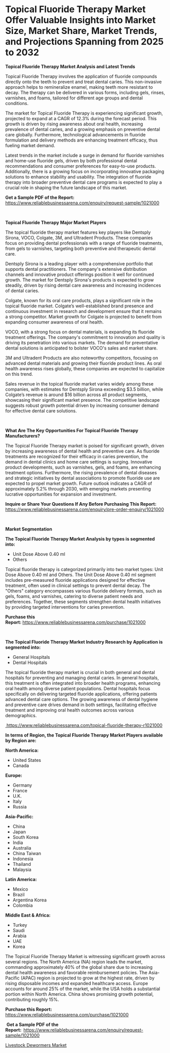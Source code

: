 <p><h1>Topical Fluoride Therapy Market Offer Valuable Insights into Market Size, Market Share, Market Trends, and Projections Spanning from 2025 to 2032</h1></p><p><strong>Topical Fluoride Therapy Market Analysis and Latest Trends</strong></p>
<p><p>Topical Fluoride Therapy involves the application of fluoride compounds directly onto the teeth to prevent and treat dental caries. This non-invasive approach helps to remineralize enamel, making teeth more resistant to decay. The therapy can be delivered in various forms, including gels, rinses, varnishes, and foams, tailored for different age groups and dental conditions.</p><p>The market for Topical Fluoride Therapy is experiencing significant growth, projected to expand at a CAGR of 12.3% during the forecast period. This growth is driven by rising awareness about oral health, increasing prevalence of dental caries, and a growing emphasis on preventive dental care globally. Furthermore, technological advancements in fluoride formulation and delivery methods are enhancing treatment efficacy, thus fueling market demand.</p><p>Latest trends in the market include a surge in demand for fluoride varnishes and home-use fluoride gels, driven by both professional dental recommendations and consumer preferences for easy-to-use products. Additionally, there is a growing focus on incorporating innovative packaging solutions to enhance stability and usability. The integration of fluoride therapy into broader preventive dental care programs is expected to play a crucial role in shaping the future landscape of this market.</p></p>
<p><strong>Get a Sample PDF of the Report:&nbsp;</strong> <a href="https://www.reliablebusinessarena.com/enquiry/request-sample/1021000?utm_campaign=2182&utm_medium=2&utm_source=Github&utm_content=ia&utm_term=08032025&utm_id=topical-fluoride-therapy">https://www.reliablebusinessarena.com/enquiry/request-sample/1021000</a></p>
<p>&nbsp;</p>
<p><strong>Topical Fluoride Therapy Major Market Players</strong></p>
<p><p>The topical fluoride therapy market features key players like Dentsply Sirona, VOCO, Colgate, 3M, and Ultradent Products. These companies focus on providing dental professionals with a range of fluoride treatments, from gels to varnishes, targeting both preventive and therapeutic dental care.</p><p>Dentsply Sirona is a leading player with a comprehensive portfolio that supports dental practitioners. The company's extensive distribution channels and innovative product offerings position it well for continued growth. The market for Dentsply Sirona's products is expected to grow steadily, driven by rising dental care awareness and increasing incidences of dental caries.</p><p>Colgate, known for its oral care products, plays a significant role in the topical fluoride market. Colgate’s well-established brand presence and continuous investment in research and development ensure that it remains a strong competitor. Market growth for Colgate is projected to benefit from expanding consumer awareness of oral health.</p><p>VOCO, with a strong focus on dental materials, is expanding its fluoride treatment offerings. The company's commitment to innovation and quality is driving its penetration into various markets. The demand for preventative dental solutions is anticipated to bolster VOCO's sales and market share.</p><p>3M and Ultradent Products are also noteworthy competitors, focusing on advanced dental materials and growing their fluoride product lines. As oral health awareness rises globally, these companies are expected to capitalize on this trend.</p><p>Sales revenue in the topical fluoride market varies widely among these companies, with estimates for Dentsply Sirona exceeding $3.5 billion, while Colgate’s revenue is around $16 billion across all product segments, showcasing their significant market presence. The competitive landscape suggests robust growth potential driven by increasing consumer demand for effective dental care solutions.</p></p>
<p>&nbsp;</p>
<p><strong>What Are The Key Opportunities For Topical Fluoride Therapy Manufacturers?</strong></p>
<p><p>The Topical Fluoride Therapy market is poised for significant growth, driven by increasing awareness of dental health and preventive care. As fluoride treatments are recognized for their efficacy in caries prevention, the demand in dental clinics and home care settings is surging. Innovative product developments, such as varnishes, gels, and foams, are enhancing treatment options. Furthermore, the rising prevalence of dental diseases and strategic initiatives by dental associations to promote fluoride use are expected to propel market growth. Future outlook indicates a CAGR of approximately 5.2% through 2030, with emerging markets presenting lucrative opportunities for expansion and investment.</p></p>
<p><strong>Inquire or Share Your Questions If Any Before Purchasing This Report:</strong> <a href="https://www.reliablebusinessarena.com/enquiry/pre-order-enquiry/1021000?utm_campaign=2182&utm_medium=2&utm_source=Github&utm_content=ia&utm_term=08032025&utm_id=topical-fluoride-therapy">https://www.reliablebusinessarena.com/enquiry/pre-order-enquiry/1021000</a></p>
<p>&nbsp;</p>
<p><strong>Market Segmentation</strong></p>
<p><strong>The Topical Fluoride Therapy Market Analysis by types is segmented into:</strong></p>
<p><ul><li>Unit Dose Above 0.40 ml</li><li>Others</li></ul></p>
<p><p>Topical fluoride therapy is categorized primarily into two market types: Unit Dose Above 0.40 ml and Others. The Unit Dose Above 0.40 ml segment includes pre-measured fluoride applications designed for effective treatment, often used in clinical settings to prevent dental decay. The "Others" category encompasses various fluoride delivery formats, such as gels, foams, and varnishes, catering to diverse patient needs and preferences. Together, these segments strengthen dental health initiatives by providing targeted interventions for caries prevention.</p></p>
<p><strong>Purchase this Report:&nbsp;</strong><a href="https://www.reliablebusinessarena.com/purchase/1021000?utm_campaign=2182&utm_medium=2&utm_source=Github&utm_content=ia&utm_term=08032025&utm_id=topical-fluoride-therapy">https://www.reliablebusinessarena.com/purchase/1021000</a></p>
<p>&nbsp;</p>
<p><strong>The Topical Fluoride Therapy Market Industry Research by Application is segmented into:</strong></p>
<p><ul><li>General Hospitals</li><li>Dental Hospitals</li></ul></p>
<p><p>The topical fluoride therapy market is crucial in both general and dental hospitals for preventing and managing dental caries. In general hospitals, this treatment is often integrated into broader health programs, enhancing oral health among diverse patient populations. Dental hospitals focus specifically on delivering targeted fluoride applications, offering patients advanced dental care options. The growing awareness of dental hygiene and preventive care drives demand in both settings, facilitating effective treatment and improving oral health outcomes across various demographics.</p></p>
<p><a href="https://www.reliablebusinessarena.com/topical-fluoride-therapy-r1021000?utm_campaign=2182&utm_medium=2&utm_source=Github&utm_content=ia&utm_term=08032025&utm_id=topical-fluoride-therapy">&nbsp;https://www.reliablebusinessarena.com/topical-fluoride-therapy-r1021000</a></p>
<p><strong>In terms of Region, the Topical Fluoride Therapy Market Players available by Region are:</strong></p>
<p>
    <p> <strong> North America: </strong>
        <ul>
            <li>United States</li>
            <li>Canada</li>
        </ul>
        </p> 
    <p> <strong> Europe: </strong>
        <ul>
            <li>Germany</li>
            <li>France</li>
            <li>U.K.</li>
            <li>Italy</li>
            <li>Russia</li>
        </ul>
        </p> 
    <p> <strong> Asia-Pacific: </strong>
        <ul>
            <li>China</li>
            <li>Japan</li>
            <li>South Korea</li>
            <li>India</li>
            <li>Australia</li>
            <li>China Taiwan</li>
            <li>Indonesia</li>
            <li>Thailand</li>
            <li>Malaysia</li>
        </ul>
        </p> 
    <p> <strong> Latin America: </strong>
        <ul>
            <li>Mexico</li>
            <li>Brazil</li>
            <li>Argentina Korea</li>
            <li>Colombia</li>
        </ul>
        </p> 
    <p> <strong> Middle East & Africa: </strong>
        <ul>
            <li>Turkey</li>
            <li>Saudi</li>
            <li>Arabia</li>
            <li>UAE</li>
            <li>Korea</li>
        </ul>
    </p>
    </p>
<p><p>The Topical Fluoride Therapy Market is witnessing significant growth across several regions. The North America (NA) region leads the market, commanding approximately 40% of the global share due to increasing dental health awareness and favorable reimbursement policies. The Asia-Pacific (APAC) region is projected to grow at the highest rate, driven by rising disposable incomes and expanded healthcare access. Europe accounts for around 25% of the market, while the USA holds a substantial portion within North America. China shows promising growth potential, contributing roughly 15%.</p></p>
<p><strong>Purchase this Report: </strong><a href="https://www.reliablebusinessarena.com/purchase/1021000?utm_campaign=2182&utm_medium=2&utm_source=Github&utm_content=ia&utm_term=08032025&utm_id=topical-fluoride-therapy">https://www.reliablebusinessarena.com/purchase/1021000</a></p>
<p>&nbsp;<strong>Get a Sample PDF of the Report:&nbsp;&nbsp;</strong><a href="https://www.reliablebusinessarena.com/enquiry/request-sample/1021000?utm_campaign=2182&utm_medium=2&utm_source=Github&utm_content=ia&utm_term=08032025&utm_id=topical-fluoride-therapy">https://www.reliablebusinessarena.com/enquiry/request-sample/1021000</a></p>
<p><strong></strong></p>
<p><p><a href="https://github.com/tona7vba/Market-Research-Report-List-1/blob/main/livestock-dewormers-market.md?utm_campaign=2182&utm_medium=2&utm_source=Github&utm_content=ia&utm_term=08032025&utm_id=topical-fluoride-therapy">Livestock Dewormers Market</a></p></p>